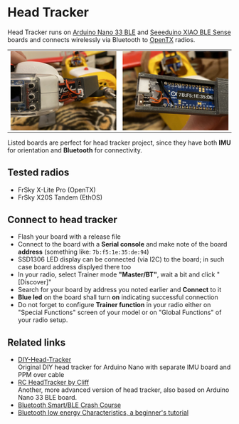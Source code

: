 # Head Tracker

Head Tracker runs on [Arduino Nano 33 BLE](https://store.arduino.cc/arduino-nano-33-ble) and [Seeeduino XIAO BLE Sense](https://www.seeedstudio.com/Seeed-XIAO-BLE-Sense-nRF52840-p-5253.html) boards and connects wirelessly via Bluetooth to [OpenTX](https://github.com/opentx/opentx) radios.

<table><tr><td>
<img src="case/CaseOnGoggles.jpg" title="Case mounted on the left side" style="float: left;"/>
</td><td>
<img src="case/CaseOpen.jpg" title="Case open, showing wiring" style="float: right;"/>
</td></tr></table>

Listed boards are perfect for head tracker project, since they have both **IMU** for orientation and **Bluetooth** for connectivity.

## Tested radios
- FrSky X-Lite Pro (OpenTX)
- FrSky X20S Tandem (EthOS)

## Connect to head tracker
- Flash your board with a release file
- Connect to the board with a **Serial console** and make note of the board **address** (something like: `7b:f5:1e:35:de:94`)
- SSD1306 LED display can be connected (via I2C) to the board; in such case board address displyed there too
- In your radio, select Trainer mode **"Master/BT"**, wait a bit and click "[Discover]"
- Search for your board by address you noted earlier and **Connect** to it
- **Blue led** on the board shall turn **on** indicating successful connection
- Do not forget to configure **Trainer function** in your radio either on "Special Functions" screen of your model or on "Global Functions" of your radio setup.


## Related links
- [DIY-Head-Tracker](https://github.com/kniuk/DIY-Head-Tracker)  
  Original DIY head tracker for Arduino Nano with separate IMU board and PPM over cable
- [RC HeadTracker by Cliff](https://github.com/dlktdr/HeadTracker)  
  Another, more advanced version of head tracker, also based on Arduino Nano 33 BLE board.
- [Bluetooth Smart/BLE Crash Course](https://inductive-kickback.com/projects/bluetooth-low-energy/bluetooth-smartble-crash-course/)
- [Bluetooth low energy Characteristics, a beginner's tutorial](https://devzone.nordicsemi.com/nordic/short-range-guides/b/bluetooth-low-energy/posts/ble-characteristics-a-beginners-tutorial)
